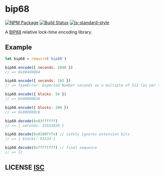 # bip68
[![NPM Package](https://img.shields.io/npm/v/bip68.svg?style=flat-square)](https://www.npmjs.org/package/bip68)
[![Build Status](https://img.shields.io/travis/bitcoinjs/bip68.svg?branch=master&style=flat-square)](https://travis-ci.org/bitcoinjs/bip68)
[![js-standard-style](https://cdn.rawgit.com/feross/standard/master/badge.svg)](https://github.com/feross/standard)

A [BIP68](https://github.com/bitcoin/bips/blob/master/bip-0068.mediawiki) relative lock-time encoding library.


## Example
``` javascript
let bip68 = require('bip68')

bip68.encode({ seconds: 2048 })
// => 0x00400004

bip68.encode({ seconds: 102 })
// => TypeError: Expected Number seconds as a multiple of 512 (as per the BIP)

bip68.encode({ blocks: 54 })
// => 0x00000036

bip68.encode({ blocks: 200 })
// => 0x000000c8

bip68.decode(0x03ffffff)
// => { seconds: 33553920 }

bip68.decode(0x0100fffe) // safely ignores extension bits
// => { blocks: 65534 }

bip68.decode(0xffffffff) // final sequence
// => {}
```


## LICENSE [ISC](LICENSE)
